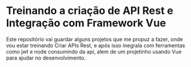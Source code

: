 # Treinando a criação de API Rest e Integração com Framework Vue

Este repositório vai guardar alguns projetos que me propuz a fazer, onde vou estar treinando Criar APIs Rest, e após isso inegrala com ferramentas como jwt e node consumindo da api, alem de um projetinho usando Vue para ajudar no desenvolvimento.